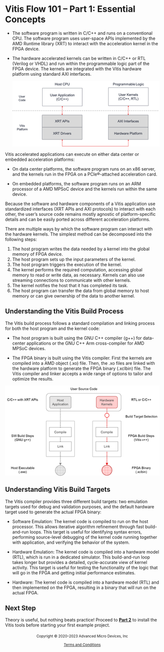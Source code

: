 

# Vitis Flow 101 – Part 1: Essential Concepts


* The software program is written in C/C++ and runs on a conventional CPU. The software program uses user-space APIs implemented by the AMD Runtime library (XRT) to interact with the acceleration kernel in the FPGA device.

* The hardware accelerated kernels can be written in C/C++ or RTL (Verilog or VHDL) and run within the programmable logic part of the FPGA device. The kernels are integrated with the Vitis hardware platform using standard AXI interfaces.

  ![img](./images/part1_execution_model.png)

Vitis accelerated applications can execute on either data center or embedded acceleration platforms:

* On data center platforms, the software program runs on an x86 server, and the kernels run in the FPGA on a PCIe®-attached acceleration card.

* On embedded platforms, the software program runs on an ARM processor of a AMD MPSoC device and the kernels run within the same device. 

Because the software and hardware components of a Vitis application use standardized interfaces (XRT APIs and AXI protocols) to interact with each other, the user’s source code remains mostly agnostic of platform-specific details and can be easily ported across different acceleration platforms.

There are multiple ways by which the software program can interact with the hardware kernels. The simplest method can be decomposed into the following steps:

1. The host program writes the data needed by a kernel into the global memory of FPGA device.
2. The host program sets up the input parameters of the kernel.
3. The host program triggers the execution of the kernel.
4. The kernel performs the required computation, accessing global memory to read or write data, as necessary. Kernels can also use streaming connections to communicate with other kernels.
5. The kernel notifies the host that it has completed its task.
6. The host program can transfer the data from global memory to host memory or can give ownership of the data to another kernel.

## Understanding the Vitis Build Process

The Vitis build process follows a standard compilation and linking process for both the host program and the kernel code:

* The host program is built using the GNU C++ compiler (g++) for data-center applications or the GNU C++ Arm cross-compiler for AMD MPSoC devices. 

* The FPGA binary is built using the Vitis compiler. First the kernels are compiled into a AMD object (.xo) file. Then, the .xo files are linked with the hardware platform to generate the FPGA binary (.xclbin) file. The Vitis compiler and linker accepts a wide range of options to tailor and optimize the results. 

![img](./images/part1_build_flow.png)

## Understanding Vitis Build Targets

The Vitis compiler provides three different build targets: two emulation targets used for debug and validation purposes, and the default hardware target used to generate the actual FPGA binary:

* Software Emulation: The kernel code is compiled to run on the host processor. This allows iterative algorithm refinement through fast build-and-run loops. This target is useful for identifying syntax errors, performing source-level debugging of the kernel code running together with application, and verifying the behavior of the system.

* Hardware Emulation: The kernel code is compiled into a hardware model (RTL), which is run in a dedicated simulator. This build-and-run loop takes longer but provides a detailed, cycle-accurate view of kernel activity. This target is useful for testing the functionality of the logic that will go in the FPGA and getting initial performance estimates.

* Hardware: The kernel code is compiled into a hardware model (RTL) and then implemented on the FPGA, resulting in a binary that will run on the actual FPGA.

## Next Step

Theory is useful, but nothing beats practice! Proceed to [**Part 2**](./Part2.md) to install the Vitis tools before starting your first example project.

<p class="sphinxhide" align="center"><sub>Copyright © 2020–2023 Advanced Micro Devices, Inc</sub></p>

<p class="sphinxhide" align="center"><sup><a href="https://www.amd.com/en/corporate/copyright">Terms and Conditions</a></sup></p>
